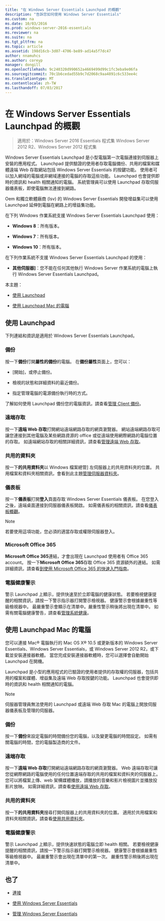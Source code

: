 ```yaml
---
title: "在 Windows Server Essentials Launchpad 的概觀"
description: "告訴您如何使用 Windows Server Essentials"
ms.custom: na
ms.date: 10/03/2016
ms.prod: windows-server-2016-essentials
ms.reviewer: na
ms.suite: na
ms.tgt_pltfrm: na
ms.topic: article
ms.assetid: 198d16cb-3d07-4706-be89-ad14a5f7dc47
author: nnamuhcs
ms.author: coreyp
manager: dongill
ms.openlocfilehash: 9c240320d990652a4669499d99c1fc3eba9e06fa
ms.sourcegitcommit: 70c1b6cedad55b9c7d2068c9aa4891c6c533ee4c
ms.translationtype: MT
ms.contentlocale: zh-TW
ms.lasthandoff: 07/03/2017
---
```

# <a name="overview-of-the-launchpad-in-windows-server-essentials"></a>在 Windows Server Essentials Launchpad 的概觀

>適用於：Windows Server 2016 Essentials 程式集 Windows Server 2012 R2、Windows Server 2012 程式集

Windows Server Essentials Launchpad 是小型電腦第一次電腦連接到伺服器上安裝的應用程式。 Launchpad 提供驗證的使用者存取電腦備份、共用的檔案和媒體遠端 Web 存取網站包括 Windows Server Essentials 的按鍵功能。 使用者可以加入網域的電腦或非網域連接的電腦的存取這些功能。 Launchpad 也會提供即時的資訊和 health 相關通知的電腦。 系統管理員可以使用 Launchpad 存取伺服器儀表板，即使電腦無法連接到網路。  
  
 Oem 和獨立軟體廠商 (Isv) 的 Windows Server Essentials 開發增益集可以使用 Launchpad 延伸到電腦在網路上的增益集功能。  
  
 在下列 Windows 作業系統支援 Windows Server Essentials Launchpad 使用：  
  
-   **Windows 8**：所有版本。  
  
-   **Windows 7**：所有版本。  
-   **Windows 10**：所有版本。 
  
 在下列作業系統不支援 Windows Server Essentials Launchpad 的使用：  
  
-   **其他伺服器]**：您不能在任何其他執行 Windows Server 作業系統的電腦上執行 Windows Server Essentials Launchpad。  
  
 本主題：  
  
-   [使用 Launchpad](Overview-of-the-Launchpad-in-Windows-Server-Essentials.md#BKMK_Launchpad)  
  
-   [使用 Launchpad Mac 的電腦](Overview-of-the-Launchpad-in-Windows-Server-Essentials.md#BKMK_Mac)  
  
##  <a name="BKMK_Launchpad"></a>使用 Launchpad  
 下列連結和資訊是適用於 Windows Server Essentials Launchpad。  
  
### <a name="backup"></a>備份  
 按一下**備份**打開**屬性的備份**的電腦。 在**備份屬性**頁面上，您可以：  
  
-   [開始]，或停止備份。  
  
-   檢視的狀態和詳細資料的最近備份。  
  
-   指定管理電腦的電源備份執行時的方式。  
  
 了解如何使用 Launchpad 備份您的電腦資訊，請查看[管理 Client 備份](Manage-Client-Computer-Backup-in-Windows-Server-Essentials.md)。  
  
### <a name="remote-web-access"></a>遠端存取  
 按一下**遠端 Web 存取**打開網站遠端網路存取的網頁瀏覽器。 網站遠端網路存取可讓您連接到其他電腦及某些網路資源的 office 或從遠端使用網際網路的電腦位置的存取。 如遠端網站存取的相關詳細資訊，請查看[管理遠端 Web 存取](Manage-Remote-Web-Access-in-Windows-Server-Essentials.md)。  
  
### <a name="shared-folders"></a>共用的資料夾  
 按一下**的共用資料夾**以 Windows 檔案總管] 左伺服器上的共用資料夾的位置。 共用檔案和資料夾相關資訊，會看到此主題[管理伺服器資料夾](Manage-Server-Folders-in-Windows-Server-Essentials.md)。  
  
### <a name="dashboard"></a>儀表板  
 按一下**儀表板**打開**登入**頁面存取 Windows Server Essentials 儀表板。 在您登入之後，遠端桌面連接到伺服器儀表板開啟。 如需儀表板的相關資訊，請查看[儀表板概觀](Overview-of-the-Dashboard-in-Windows-Server-Essentials.md)。  
  
> [!NOTE]
>  若要使用這項功能，您必須的適當存取或權限伺服器登入。  
  
### <a name="microsoft-office-365"></a>Microsoft Office 365  
 **Microsoft Office 365**連結，才會出現在 Launchpad 使用者有 Office 365 account。 按一下**Microsoft Office 365**存取 Office 365 資源額外的連結。 如需詳細資訊，請查看[到使用 Microsoft Office 365 的快速入門指南](../use/Quick-Start-Guide-to-Using-Microsoft-Office-365-with-Windows-Server-Essentials.md)。  
  
### <a name="computer-health-alerts"></a>電腦健康警示  
 警示 Launchpad 上顯示，提供快速至於立即電腦的健康狀態。 若要檢視健康提醒的相關資訊，請按一下警示指示器打開警示檢視器。 健康警示會根據嚴重性等級檢視器中。 最嚴重警示會顯示在清單中。嚴重性警示稍後將出現在清單中。 如需有關電腦健康警告，請查看[管理系統健康](Manage-System-Health-in-Windows-Server-Essentials.md)。  
  
##  <a name="BKMK_Mac"></a>使用 Launchpad Mac 的電腦  
 您可以連接 Mac® 電腦執行的 Mac OS X® 10.5 或更新版本的 Windows Server Essentials、Windows Server Essentials，或 Windows Server 2012 R2，或下載並安裝連接器軟體。 當您完成安裝連接器軟體時，您可以選擇會自動開始 Launchpad 在開機。  
  
 Launchpad 是小型的應用程式的已驗證的使用者提供的存取權的伺服器，包括共用的檔案和媒體、增益集及遠端 Web 存取按鍵的功能。 Launchpad 也會提供即時的資訊和 health 相關通知的電腦。  
  
> [!NOTE]
>  伺服器管理員無法使用的 Launchpad 或遠端 Web 存取 Mac 的電腦上開放伺服器儀表板及管理的伺服器。  
  
### <a name="backup"></a>備份  
 按一下**備份**來設定電腦的時間備份您的電腦，以及變更電腦的時間設定。 如需有關電腦的時間，您的電腦製造商的文件。  
  
### <a name="remote-web-access"></a>遠端存取  
 按一下**遠端 Web 存取**打開網站遠端網路存取的網頁瀏覽器。 Web 遠端存取可讓您從網際網路的電腦使用的任何位置遠端存取的共用的檔案和資料夾的伺服器上。 您可以將檔案上傳、web 架構媒體播放，請播放的音樂和影片檢視圖片並播放投影片放映。 如需詳細資訊，請查看[使用遠端 Web 存取](../use/Use-Remote-Web-Access-in-Windows-Server-Essentials.md)。  
  
### <a name="shared-folders"></a>共用的資料夾  
 按一下**的共用資料夾**搜尋打開伺服器上的共用資料夾的位置。 適用於共用檔案和資料夾相關資訊，請查看[使用共用資料夾](../use/Use-Shared-Folders-in-Windows-Server-Essentials.md)。  
  
### <a name="computer-health-alerts"></a>電腦健康警示  
 警示 Launchpad 上顯示，提供快速狀態的電腦立即 health 相關。 若要檢視健康提醒的相關資訊，請按一下警示指示器打開警示檢視器。 健康警示會根據嚴重性等級檢視器中。 最嚴重警示會出現在清單中的第一次。 嚴重性警示稍後將出現在清單中。  
  
## <a name="see-also"></a>也了  
  
-   [連接](../use/Get-Connected-in-Windows-Server-Essentials.md)  
  
-   [使用 Windows Server Essentials](../use/Use-Windows-Server-Essentials.md)  
  
-   [管理 Windows Server Essentials](Manage-Windows-Server-Essentials.md)
